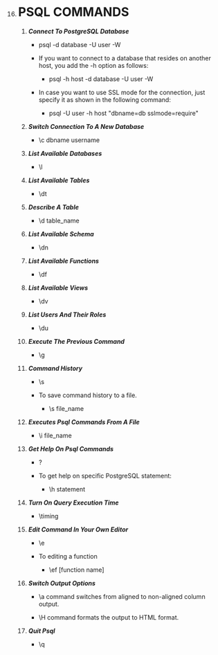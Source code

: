 16. # PSQL COMMANDS

    1. **_Connect To PostgreSQL Database_**

        - psql -d database -U user -W

        - If you want to connect to a database that resides on another host,
          you add the -h option as follows:

            - psql -h host -d database -U user -W

        - In case you want to use SSL mode for the connection, just specify it as
          shown in the following command:

            - psql -U user -h host "dbname=db sslmode=require"

    2. **_Switch Connection To A New Database_**

        - \c dbname username

    3. **_List Available Databases_**

        - \l

    4. **_List Available Tables_**

        - \dt

    5. **_Describe A Table_**

        - \d table_name

    6. **_List Available Schema_**

        - \dn

    7. **_List Available Functions_**

        - \df

    8. **_List Available Views_**

        - \dv

    9. **_List Users And Their Roles_**

        - \du

    10. **_Execute The Previous Command_**

        - \g

    11. **_Command History_**

        - \s

        - To save command history to a file.
            - \s file_name

    12. **_Executes Psql Commands From A File_**

        - \i file_name

    13. **_Get Help On Psql Commands_**

        - \?

        - To get help on specific PostgreSQL statement:
            - \h statement

    14. **_Turn On Query Execution Time_**

        - \timing

    15. **_Edit Command In Your Own Editor_**

        - \e

        - To editing a function
            - \ef [function name]

    16. **_Switch Output Options_**

        - \a command switches from aligned to non-aligned column output.

        - \H command formats the output to HTML format.

    17. **_Quit Psql_**

        - \q
